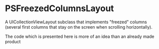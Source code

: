 PSFreezedColumnsLayout
======================

A UICollectionViewLayout subclass that implements "freezed" columns (several first columns that stay on the screen when scrolling horizontally).

The code which is presented here is more of an idea than an already made product

